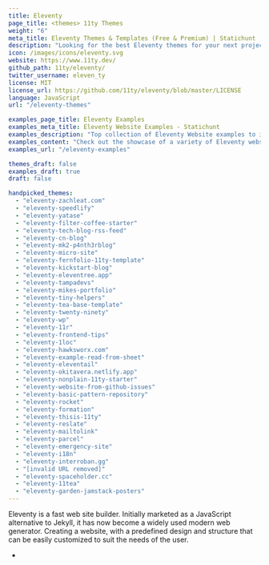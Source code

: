 ```yaml
---
title: Eleventy
page_title: <themes> 11ty Themes
weight: "6"
meta_title: Eleventy Themes & Templates (Free & Premium) | Statichunt
description: "Looking for the best Eleventy themes for your next project? These handpicked eleventy themes are ideal for any type of eleventy website"
icon: /images/icons/eleventy.svg
website: https://www.11ty.dev/
github_path: 11ty/eleventy/
twitter_username: eleven_ty
license: MIT
license_url: https://github.com/11ty/eleventy/blob/master/LICENSE
language: JavaScript
url: "/eleventy-themes"

examples_page_title: Eleventy Examples
examples_meta_title: Eleventy Website Examples - Statichunt
examples_description: "Top collection of Eleventy Website examples to inspire the creation of your business or personal website."
examples_content: "Check out the showcase of a variety of Eleventy website examples. Get inspired about building your next web project on the Eleventy static site generator."
examples_url: "/eleventy-examples"

themes_draft: false
examples_draft: true
draft: false

handpicked_themes:
  - "eleventy-zachleat.com"
  - "eleventy-speedlify"
  - "eleventy-yatase"
  - "eleventy-filter-coffee-starter"
  - "eleventy-tech-blog-rss-feed"
  - "eleventy-cn-blog"
  - "eleventy-mk2-p4nth3rblog"
  - "eleventy-micro-site"
  - "eleventy-fernfolio-11ty-template"
  - "eleventy-kickstart-blog"
  - "eleventy-eleventree.app"
  - "eleventy-tampadevs"
  - "eleventy-mikes-portfolio"
  - "eleventy-tiny-helpers"
  - "eleventy-tea-base-template"
  - "eleventy-twenty-ninety"
  - "eleventy-wp"
  - "eleventy-11r"
  - "eleventy-frontend-tips"
  - "eleventy-1loc"
  - "eleventy-hawksworx.com"
  - "eleventy-example-read-from-sheet"
  - "eleventy-eleventail"
  - "eleventy-okitavera.netlify.app"
  - "eleventy-nonplain-11ty-starter"
  - "eleventy-website-from-github-issues"
  - "eleventy-basic-pattern-repository"
  - "eleventy-rocket"
  - "eleventy-formation"
  - "eleventy-thisis-11ty"
  - "eleventy-reslate"
  - "eleventy-mailtolink"
  - "eleventy-parcel"
  - "eleventy-emergency-site"
  - "eleventy-i18n"
  - "eleventy-interroban.gg"
  - "[invalid URL removed]"
  - "eleventy-spaceholder.cc"
  - "eleventy-11tea"
  - "eleventy-garden-jamstack-posters"
---
```


Eleventy is a fast web site builder. Initially marketed as a JavaScript alternative to Jekyll, it has now become a widely used modern web generator. Creating a website, with a predefined design and structure that can be easily customized to suit the needs of the user.

-
